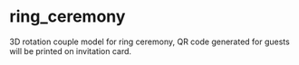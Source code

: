 # ring_ceremony
3D rotation couple model for ring ceremony, QR code generated for guests will be printed on invitation card.
